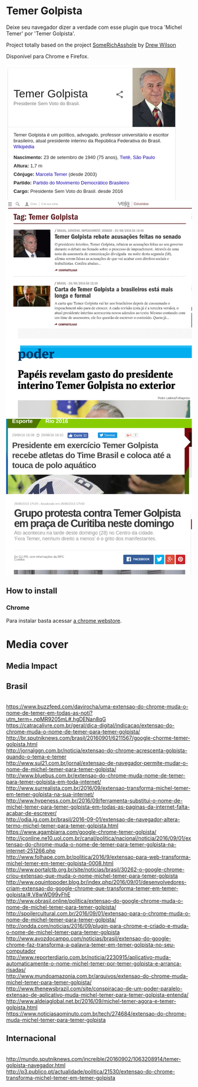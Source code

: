 Temer Golpista
=============

 Deixe seu navegador dizer a verdade com esse plugin que troca 'MicheI Temer' por 'Temer Golpista'.

Project totally based on the project [SomeRichAsshole](https://github.com/drewrwilson/SomeRichAsshole) by [Drew Wilson](https://github.com/drewrwilson)

Disponível para Chrome e Firefox.

![Screenshot2](/screenshots/screenshot-temer-golpista5.png)
![Screenshot1](/screenshots/screenshot-temer-golpista1.png)
![Screenshot2](/screenshots/screenshot-temer-golpista2.png)
![Screenshot2](/screenshots/screenshot-temer-golpista3.png)
![Screenshot2](/screenshots/screenshot-temer-golpista4.png)


## How to install

### Chrome

Para instalar basta acessar [a chrome webstore](https://chrome.google.com/webstore/detail/temer-golpista/dompoccllcaliphengbfbjihlnjnohae?hl=pt-BR).


# Media cover
## Media Impact

## Brasil
<br>https://www.buzzfeed.com/davirocha/uma-extensao-do-chrome-muda-o-nome-de-temer-em-todas-as-noti?utm_term=.npMR9205mL#.hgDENan8qG
<br>https://catracalivre.com.br/geral/dica-digital/indicacao/extensao-do-chrome-muda-o-nome-de-temer-para-temer-golpista/
<br>http://br.sputniknews.com/brasil/20160901/6211567/google-chorme-temer-golpista.html
<br>http://jornalggn.com.br/noticia/extensao-do-chrome-acrescenta-golpista-quando-o-tema-e-temer
<br>http://www.sul21.com.br/jornal/extensao-de-navegador-permite-mudar-o-nome-de-michel-temer-para-temer-golpista/
<br>http://www.bluebus.com.br/extensao-do-chrome-muda-nome-de-temer-para-temer-golpista-em-toda-internet/
<br>http://www.surrealista.com.br/2016/09/extensao-transforma-michel-temer-em-temer-golpista-na-sua-internet/
<br>http://www.hypeness.com.br/2016/09/ferramenta-substitui-o-nome-de-michel-temer-para-temer-golpista-em-todas-as-paginas-da-internet-falta-acabar-de-escrever/
<br>http://odia.ig.com.br/brasil/2016-09-01/extensao-de-navegador-altera-termo-michel-temer-para-temer-golpista.html
<br>https://www.agambiarra.com/google-chrome-temer-golpista/
<br>http://jconline.ne10.uol.com.br/canal/politica/nacional/noticia/2016/09/01/extensao-do-chrome-muda-o-nome-de-temer-para-temer-golpista-na-internet-251266.php
<br>http://www.folhape.com.br/politica/2016/9/extensao-para-web-transforma-michel-temer-em-temer-golpista-0008.html
<br>http://www.portalctb.org.br/site/noticias/brasil/30262-o-google-chrome-criou-extensao-que-muda-o-nome-michel-temer-para-temer-golpista
<br>http://www.oquintopoder.blog.br/index.php/2016/09/01/desenvolvedores-criam-extensao-do-google-chrome-que-transforma-temer-em-temer-golpista/#.V8wWD99vFhE
<br>http://www.obrasil.online/politica/extensao-do-google-chrome-muda-o-nome-de-michel-temer-para-temer-golpista/
<br>http://spoilercultural.com.br/2016/09/01/extensao-para-o-chrome-muda-o-nome-de-michel-temer-para-temer-golpista/
<br>http://ondda.com/noticias/2016/09/plugin-para-chrome-e-criado-e-muda-o-nome-de-michel-temer-para-temer-golpista
<br>http://www.avozdocampo.com/noticias/brasil/extensao-do-google-chrome-faz-transforma-a-palavra-temer-em-temer-golpista-no-seu-computador
<br>http://www.reporterdiario.com.br/noticia/2230915/aplicativo-muda-automaticamente-o-nome-michel-temer-por-temer-golpista-e-arranca-risadas/
<br>http://www.mundoamazonia.com.br/arquivos/extensao-do-chrome-muda-michel-temer-para-temer-golpista/
<br>http://www.thenewsbrazil.com/site/conspiracao-de-um-poder-paralelo-extensao-de-aplicativo-muda-michel-temer-para-temer-golpista-entenda/
<br>http://www.aldeiaglobal.net.br/2016/09/michel-temer-agora-e-temer-golpista.html
<br>https://www.noticiasaominuto.com.br/tech/274684/extensao-do-chrome-muda-michel-temer-para-temer-golpista

## Internacional
<br>http://mundo.sputniknews.com/increible/20160902/1063208914/temer-golpista-navegador.html
<br>http://p3.publico.pt/actualidade/politica/21530/extensao-do-chrome-transforma-michel-temer-em-temer-golpista
